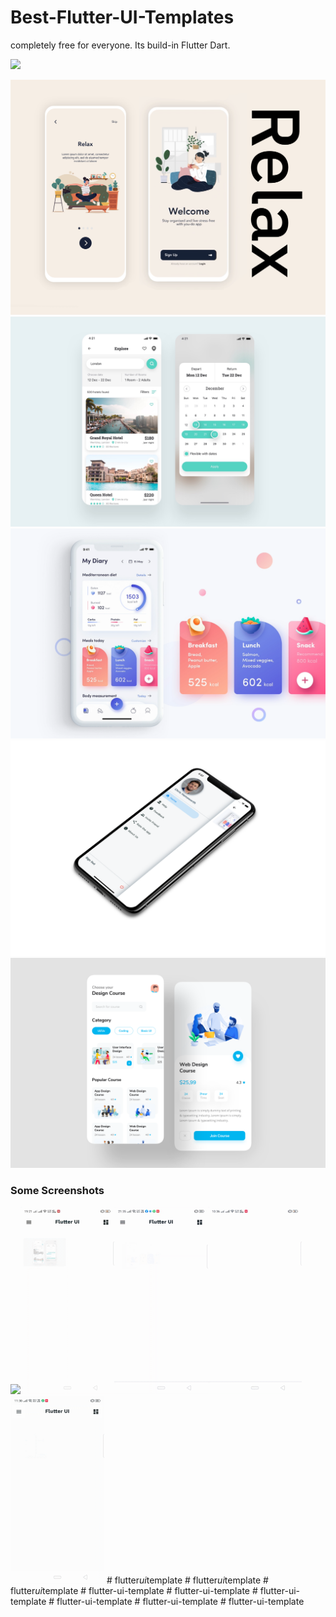 # Best-Flutter-UI-Templates

completely free for everyone. Its build-in Flutter Dart.

<a href="https://www.buymeacoffee.com/mitesh"><img src="https://cdn.buymeacoffee.com/buttons/v2/default-yellow.png" height="60"></a>

![Image](best_flutter_ui_templates/assets/introduction_animation/introduction_animation.png)
![Image](best_flutter_ui_templates/assets/hotel/hotel_booking.png)
![Image](best_flutter_ui_templates/assets/fitness_app/fitness_app.png)
![Image](assets/custom_drawer.png)
![Image](best_flutter_ui_templates/assets/design_course/design_course.png)

### Some Screenshots

<img src="assets/introduction_animation.gif" height="300em"><img src="assets/hotel_booking.gif" height="300em"><img src="assets/custom_drawer.gif" height="300em"><img src="assets/fitness_app.gif" height="300em" /> <img src="assets/design_course.gif" height="300em" />
#   f l u t t e r _ u i _ t e m p l a t e 
 
 #   f l u t t e r _ u i _ t e m p l a t e 
 
 #   f l u t t e r _ u i _ t e m p l a t e 
 
 #   f l u t t e r - u i - t e m p l a t e 
 
 #   f l u t t e r - u i - t e m p l a t e 
 
 #   f l u t t e r - u i - t e m p l a t e 
 
 #   f l u t t e r - u i - t e m p l a t e 
 
 #   f l u t t e r - u i - t e m p l a t e 
 
 #   f l u t t e r - u i - t e m p l a t e 
 
 